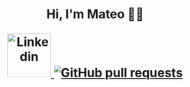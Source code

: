 <h1 align="center"> Hi, I'm Mateo 👋🔭
</p>
  <p align="center">
    <a href="https://www.linkedin.com/in/mateo-toro-rodriguez-3799b624a/">
      <img alt="Linkedin" width="100px" src="https://w7.pngwing.com/pngs/12/861/png-transparent-computer-icons-github-markdown-computer-software-shortcut-professional-network-blue-angle-text-thumbnail.png" />
    </a>
    <a href="https://github.com/anuraghazra/github-readme-stats/pulls">
      <img alt="GitHub pull requests" src="https://img.shields.io/github/issues-pr/anuraghazra/github-readme-stats?color=0088ff" />
    </a>
  
</p>
<!--
**mgodll/mgodll** is a ✨ _special_ ✨ repository because its `README.md` (this file) appears on your GitHub profile.

Here are some ideas to get you started:

- 🔭 I’m currently working on ...
- 🌱 I’m currently learning ...
- 👯 I’m looking to collaborate on ...
- 🤔 I’m looking for help with ...
- 💬 Ask me about ...
- 📫 How to reach me: ...
- 😄 Pronouns: ...
- ⚡ Fun fact: ...
-->
